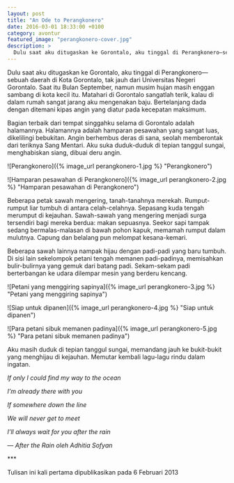 ```yaml
---
layout: post
title: "An Ode to Perangkonero"
date: 2016-03-01 18:33:00 +0100
category: avontur
featured_image: "perangkonero-cover.jpg"
description: >
  Dulu saat aku ditugaskan ke Gorontalo, aku tinggal di Perangkonero—sebuah daerah di Kota Gorontalo, tak jauh dari Universitas Negeri Gorontalo.
---
```


Dulu saat aku ditugaskan ke Gorontalo, aku tinggal di Perangkonero—sebuah daerah di Kota Gorontalo, tak jauh dari Universitas Negeri Gorontalo. Saat itu Bulan September, namun musim hujan masih enggan sambang di kota kecil itu. Matahari di Gorontalo sangatlah terik, kalau di dalam rumah sangat jarang aku mengenakan baju. Bertelanjang dada dengan ditemani kipas angin yang diatur pada kecepatan maksimum.

Bagian terbaik dari tempat singgahku selama di Gorontalo adalah halamannya. Halamannya adalah hamparan pesawahan yang sangat luas, dikelilingi bebukitan. Angin berhembus deras di sana, seolah memberontak dari teriknya Sang Mentari. Aku suka duduk-duduk di tepian tanggul sungai, menghabiskan siang, dibuai deru angin.

![Perangkonero]({% image_url perangkonero-1.jpg %} "Perangkonero")

![Hamparan pesawahan di Perangkonero]({% image_url perangkonero-2.jpg %} "Hamparan pesawahan di Perangkonero")

Beberapa petak sawah mengering, tanah-tanahnya merekah. Rumput-rumput liar tumbuh di antara celah-celahnya. Sepasang kuda tengah merumput di kejauhan.  Sawah-sawah yang mengering menjadi surga tersendiri bagi mereka berdua: makan sepuasnya. Seekor sapi tampak sedang bermalas-malasan di bawah pohon kapuk, memamah rumput dalam mulutnya. Capung dan belalang pun melompat kesana-kemari.

Beberapa sawah lainnya nampak hijau dengan padi-padi yang baru tumbuh. Di sisi lain sekelompok petani tengah memanen padi-padinya, memisahkan bulir-bulirnya yang gemuk dari batang padi. Sekam-sekam padi berterbangan ke udara dilempar mesin yang berderu kencang.

![Petani yang menggiring sapinya]({% image_url perangkonero-3.jpg %} "Petani yang menggiring sapinya")

![Siap untuk dipanen]({% image_url perangkonero-4.jpg %} "Siap untuk dipanen")

![Para petani sibuk memanen padinya]({% image_url perangkonero-5.jpg %} "Para petani sibuk memanen padinya")

Aku masih duduk di tepian tanggul sungai, memandang jauh ke bukit-bukit yang menghijau di kejauhan. Memutar kembali lagu-lagu rindu dalam ingatan.

*If only I could find my way to the ocean*

*I’m already there with you*

*If somewhere down the line*

*We will never get to meet*

*I’ll always wait for you after the rain*

— *After the Rain oleh Adhitia Sofyan*

\*\*\*

Tulisan ini kali pertama dipublikasikan pada 6 Februari 2013
